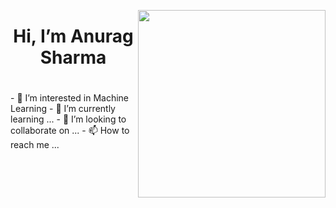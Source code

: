 <p><a target="_blank" rel="noopener noreferrer" href="https://octodex.github.com/images/Fintechtocat.png"><img align="right" src="https://octodex.github.com/images/Fintechtocat.png" height = '300'></a></p>

<center><h1> Hi, I’m Anurag Sharma <h1/></center>
- 👀 I’m interested in Machine Learning
- 🌱 I’m currently learning ...
- 💞️ I’m looking to collaborate on ...
- 📫 How to reach me ...


<!---
Anurag-2000/Anurag-2000 is a ✨ special ✨ repository because its `README.md` (this file) appears on your GitHub profile.
You can click the Preview link to take a look at your changes.
--->
